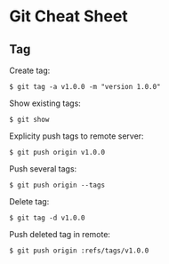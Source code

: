 # Git Cheat Sheet

## Tag

Create tag:

`$ git tag -a v1.0.0 -m "version 1.0.0"`

Show existing tags:

`$ git show`
 
Explicity push tags to remote server:

`$ git push origin v1.0.0`

Push several tags:

`$ git push origin --tags`

Delete tag:

`$ git tag -d v1.0.0`

Push deleted tag in remote:

`$ git push origin :refs/tags/v1.0.0`
